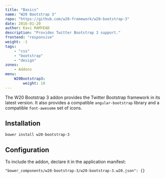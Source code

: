 ```yaml
---
title: "Basics"
name: "W20 Bootstrap 3"
repo: "https://github.com/w20-framework/w20-bootstrap-3"
date: 2016-01-20
author: Kavi RAMYEAD
description: "Provides Twitter Bootstrap 3 support."
frontend: "responsive"
weight: -1
tags:
    - "css"
    - "bootstrap"
    - "design"
zones:
    - Addons
menu:
    W20Bootstrap3:
        weight: 10
---
```


The W20 Bootstrap 3 addon provides the Twitter Bootstrap framework in its latest version.
It also provides a compatible `angular-bootstrap` library and a compatible `font-awesome` set of icons.

## Installation

```
bower install w20-bootstrap-3
```

## Configuration

To include the addon, declare it in the application manifest:

```
"bower_components/w20-bootstrap-3/w20-bootstrap-3.w20.json": {}
```